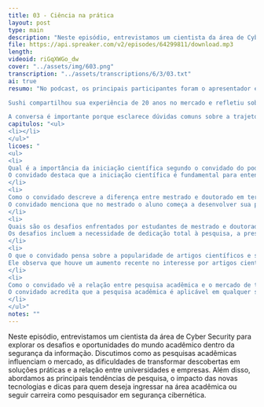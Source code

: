 ```yaml
---
title: 03 - Ciência na prática
layout: post
type: main
description: "Neste episódio, entrevistamos um cientista da área de Cyber Security para explorar os desafios e oportunidades do mundo acadêmico dentro da segurança da informação. Discutimos como as pesquisas acadêmicas influenciam o mercado, as dificuldades de transformar descobertas em soluções práticas e a relação entre universidades e empresas. Além disso, abordamos as principais tendências de pesquisa, o impacto das novas tecnologias e dicas para quem deseja ingressar na área acadêmica ou seguir carreira como pesquisador em segurança cibernética."
file: https://api.spreaker.com/v2/episodes/64299811/download.mp3
length: 
videoid: riGqXWGo_dw
cover: "../assets/img/603.png"
transcription: "../assets/transcriptions/6/3/03.txt"
ai: true
resumo: "No podcast, os principais participantes foram o apresentador e o convidado, conhecido como Sushi. A discussão girou em torno da iniciação científica, a importância da pesquisa acadêmica e as diferenças entre mestrado e doutorado, especialmente na área de segurança da informação. O episódio ocorreu em 3 de fevereiro, com a publicação prevista para 5 de fevereiro de 2023.

Sushi compartilhou sua experiência de 20 anos no mercado e refletiu sobre a relevância dos artigos científicos, destacando que, embora a iniciação científica possa parecer desinteressante no início, ela é fundamental para o desenvolvimento profissional. Ele também abordou a dificuldade de encontrar linhas de pesquisa que se alinhem com os interesses pessoais dos estudantes e a importância de se envolver em ambientes acadêmicos que ofereçam suporte.

A conversa é importante porque esclarece dúvidas comuns sobre a trajetória acadêmica e profissional, além de destacar a aplicabilidade da pesquisa em diversas áreas, especialmente em tecnologia e segurança. Essa troca de experiências pode ajudar novos pesquisadores a entenderem melhor o caminho a seguir em suas carreiras."
capitulos: "<ul>
<li></li>
</ul>"
licoes: "
<ul>
<li>
Qual é a importância da iniciação científica segundo o convidado do podcast?
O convidado destaca que a iniciação científica é fundamental para entender a importância de um artigo científico e como ele pode contribuir para a pesquisa e a resolução de problemas, além de ser uma experiência valiosa para quem está começando na área.
</li>
<li>
Como o convidado descreve a diferença entre mestrado e doutorado em termos de pesquisa?
O convidado menciona que no mestrado o aluno começa a desenvolver sua pesquisa e pode trabalhar em áreas relacionadas, enquanto no doutorado, a pesquisa é mais avançada e o aluno já possui uma base sólida, o que facilita o processo.
</li>
<li>
Quais são os desafios enfrentados por estudantes de mestrado e doutorado mencionados no podcast?
Os desafios incluem a necessidade de dedicação total à pesquisa, a pressão para publicar em fóruns acadêmicos reconhecidos e a dificuldade de equilibrar trabalho e estudos, especialmente no mestrado, onde é recomendado não ter vínculos empregatícios.
</li>
<li>
O que o convidado pensa sobre a popularidade de artigos científicos e sua leitura na área técnica?
Ele observa que houve um aumento recente no interesse por artigos científicos, especialmente em áreas técnicas, mas acredita que o tema ainda é pouco debatido e que é importante discutir a leitura e a compreensão desses artigos.
</li>
<li>
Como o convidado vê a relação entre pesquisa acadêmica e o mercado de trabalho?
O convidado acredita que a pesquisa acadêmica é aplicável em qualquer setor e que, à medida que as pessoas conhecem mais sobre tecnologia, elas tendem a se identificar com áreas que podem ser tanto acadêmicas quanto profissionais, refletindo uma dinâmica de mercado mais ampla.
</li>
</ul>"
notes: ""
---
```


Neste episódio, entrevistamos um cientista da área de Cyber Security para explorar os desafios e oportunidades do mundo acadêmico dentro da segurança da informação. Discutimos como as pesquisas acadêmicas influenciam o mercado, as dificuldades de transformar descobertas em soluções práticas e a relação entre universidades e empresas. Além disso, abordamos as principais tendências de pesquisa, o impacto das novas tecnologias e dicas para quem deseja ingressar na área acadêmica ou seguir carreira como pesquisador em segurança cibernética.